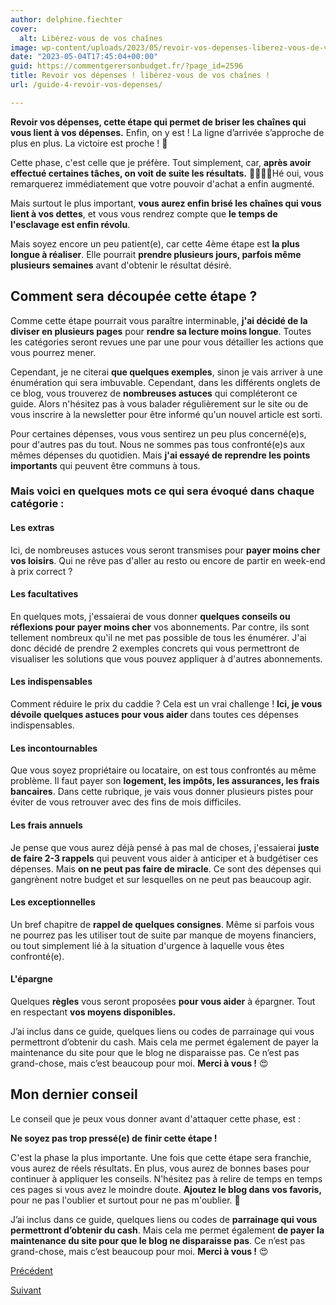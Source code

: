 ```yaml
---
author: delphine.fiechter
cover:
  alt: Libérez-vous de vos chaînes
image: wp-content/uploads/2023/05/revoir-vos-depenses-liberez-vous-de-vos-chaines-1.png
date: "2023-05-04T17:45:04+00:00"
guid: https://commentgerersonbudget.fr/?page_id=2596
title: Revoir vos dépenses ! libérez-vous de vos chaînes !
url: /guide-4-revoir-vos-depenses/

---
```

**Revoir vos dépenses, cette étape qui permet de briser les chaînes qui vous lient à vos dépenses.** Enfin, on y est ! La ligne d’arrivée s’approche de plus en plus. La victoire est proche ! 🥇

Cette phase, c'est celle que je préfère. Tout simplement, car, **après avoir effectué certaines tâches, on voit de suite les résultats.** 🤩🤩🤩😌Hé oui, vous remarquerez immédiatement que votre pouvoir d'achat a enfin augmenté.

Mais surtout le plus important, **vous aurez enfin brisé les chaînes qui vous lient à vos dettes**, et vous vous rendrez compte que **le temps de l'esclavage est enfin révolu**.

Mais soyez encore un peu patient(e), car cette 4ème étape est **la plus longue à réaliser**. Elle pourrait **prendre plusieurs jours, parfois même plusieurs semaines** avant d'obtenir le résultat désiré.

## Comment sera découpée cette étape ?

Comme cette étape pourrait vous paraître interminable, **j'ai décidé de la diviser en plusieurs pages** pour **rendre sa lecture moins longue**. Toutes les catégories seront revues une par une pour vous détailler les actions que vous pourrez mener.

Cependant, je ne citerai **que quelques exemples**, sinon je vais arriver à une énumération qui sera imbuvable. Cependant, dans les différents onglets de ce blog, vous trouverez de **nombreuses astuces** qui compléteront ce guide. Alors n'hésitez pas à vous balader régulièrement sur le site ou de vous inscrire à la newsletter pour être informé qu'un nouvel article est sorti.

Pour certaines dépenses, vous vous sentirez un peu plus concerné(e)s, pour d'autres pas du tout. Nous ne sommes pas tous confronté(e)s aux mêmes dépenses du quotidien. Mais **j'ai essayé de reprendre les points importants** qui peuvent être communs à tous.

### Mais voici en quelques mots ce qui sera évoqué dans chaque catégorie :

#### Les extras

Ici, de nombreuses astuces vous seront transmises pour **payer moins cher vos loisirs**. Qui ne rêve pas d'aller au resto ou encore de partir en week-end à prix correct ?

#### Les facultatives

En quelques mots, j'essaierai de vous donner **quelques conseils ou réflexions pour payer moins cher** vos abonnements. Par contre, ils sont tellement nombreux qu'il ne met pas possible de tous les énumérer. J'ai donc décidé de prendre 2 exemples concrets qui vous permettront de visualiser les solutions que vous pouvez appliquer à d'autres abonnements.

#### Les indispensables

Comment réduire le prix du caddie ? Cela est un vrai challenge ! **Ici, je vous dévoile quelques astuces pour vous aider** dans toutes ces dépenses indispensables.

#### Les incontournables

Que vous soyez propriétaire ou locataire, on est tous confrontés au même problème. Il faut payer son **logement, les impôts, les assurances, les frais bancaires**. Dans cette rubrique, je vais vous donner plusieurs pistes pour éviter de vous retrouver avec des fins de mois difficiles.

#### Les frais annuels

Je pense que vous aurez déjà pensé à pas mal de choses, j'essaierai **juste de faire 2-3 rappels** qui peuvent vous aider à anticiper et à budgétiser ces dépenses. Mais **on ne peut pas faire de miracle**. Ce sont des dépenses qui gangrènent notre budget et sur lesquelles on ne peut pas beaucoup agir.

#### Les exceptionnelles

Un bref chapitre de **rappel de quelques consignes**. Même si parfois vous ne pourrez pas les utiliser tout de suite par manque de moyens financiers, ou tout simplement lié à la situation d'urgence à laquelle vous êtes confronté(e).

#### L'épargne

Quelques **règles** vous seront proposées **pour vous aider** à épargner. Tout en respectant **vos moyens disponibles.**

J’ai inclus dans ce guide, quelques liens ou codes de parrainage qui vous permettront d’obtenir du cash. Mais cela me permet également de payer la maintenance du site pour que le blog ne disparaisse pas. Ce n’est pas grand-chose, mais c’est beaucoup pour moi. **Merci à vous !** 😍

## Mon dernier conseil

Le conseil que je peux vous donner avant d'attaquer cette phase, est :

**Ne soyez pas trop pressé(e) de finir cette étape !**

C'est la phase la plus importante. Une fois que cette étape sera franchie, vous aurez de réels résultats. En plus, vous aurez de bonnes bases pour continuer à appliquer les conseils. N'hésitez pas à relire de temps en temps ces pages si vous avez le moindre doute. **Ajoutez le blog dans vos favoris,** pour ne pas l'oublier et surtout pour ne pas m'oublier. 🤣

J’ai inclus dans ce guide, quelques liens ou codes de **parrainage qui vous permettront d’obtenir du cash**. Mais cela me permet également **de payer la maintenance du site pour que le blog ne disparaisse pas**. Ce n’est pas grand-chose, mais c’est beaucoup pour moi. **Merci à vous !** 😍

[Précédent](https://commentgerersonbudget.fr/guide-3-analyser-vos-depenses/ "3- Analyser vos dépenses ! la victoire au bout des doigts !")

[Suivant](https://commentgerersonbudget.fr/guide-les-depenses-extras "les dépenses extras")
